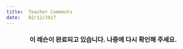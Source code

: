 ```yaml
---
title:  Teacher Comments
date:   02/12/2017
---
```


### <center>이 레슨이 완료되고 있습니다. 나중에 다시 확인해 주세요.</center>